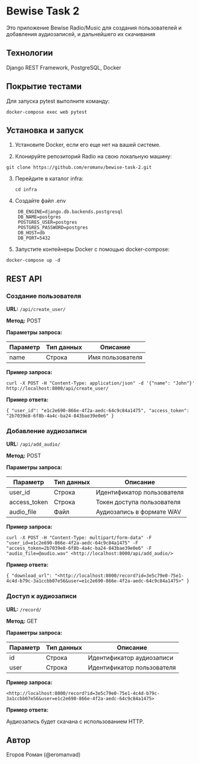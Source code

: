 # Bewise Task 2

Это приложение Bewise Radio/Music для создания пользователей и добавления аудиозаписей, и дальнейшего их скачивания

## Технологии

Django REST Framework, PostgreSQL, Docker

## Покрытие тестами

Для запуска pytest выполните команду:

`docker-compose exec web pytest`

## Установка и запуск

1. Установите Docker, если его еще нет на вашей системе.

2. Клонируйте репозиторий Radio на свою локальную машину:

  `git clone https://github.com/eromanv/bewise-task-2.git`

3. Перейдите в каталог infra:

    `cd infra`

4. Создайте файл .env

        DB_ENGINE=django.db.backends.postgresql
        DB_NAME=postgres
        POSTGRES_USER=postgres
        POSTGRES_PASSWORD=postgres
        DB_HOST=db
        DB_PORT=5432

5. Запустите контейнеры Docker с помощью docker-compose:

`docker-compose up -d`

## REST API

### Создание пользователя

**URL:** `/api/create_user/`

**Метод:** POST

**Параметры запроса:**

| Параметр | Тип данных | Описание     |
|----------|------------|--------------|
| name     | Строка     | Имя пользователя |

**Пример запроса:**

`curl -X POST -H "Content-Type: application/json" -d '{"name": "John"}' http://localhost:8000/api/create_user/`

**Пример ответа:**

`
{
  "user_id": "e1c2e690-866e-4f2a-aedc-64c9c84a1475",
  "access_token": "2b7039e8-6f8b-4a4c-ba24-843bae39e0e6"
}
`

### Добавление аудиозаписи

**URL:** `/api/add_audio/`

**Метод:** POST

**Параметры запроса:**

| Параметр   | Тип данных |  Описание                  |
|------------|------------|----------------------------|
| user_id    | Строка     | Идентификатор пользователя |
|access_token| Строка     | Токен доступа пользователя |
|audio_file  | Файл       | Аудиозапись в формате WAV  |

**Пример запроса:**

`curl -X POST -H "Content-Type: multipart/form-data" -F "user_id=e1c2e690-866e-4f2a-aedc-64c9c84a1475" -F "access_token=2b7039e8-6f8b-4a4c-ba24-843bae39e0e6" -F "audio_file=@audio.wav" <http://localhost:8000/api/add_audio/>`

**Пример ответа:**

`{
  "download_url": "<http://localhost:8000/record?id=3e5c79e0-75e1-4c4d-b79c-3a1ccbb07e56&user=e1c2e690-866e-4f2a-aedc-64c9c84a1475>"
}`

### Доступ к аудиозаписи

**URL:** `/record/`

**Метод:** GET

**Параметры запроса:**

| Параметр   | Тип данных |  Описание                  |
|------------|------------|----------------------------|
| id         | Строка     |  Идентификатор аудиозаписи |
|user        | Строка     | Идентификатор пользователя |

**Пример запроса:**

`<http://localhost:8000/record?id=3e5c79e0-75e1-4c4d-b79c-3a1ccbb07e56&user=e1c2e690-866e-4f2a-aedc-64c9c84a1475>`

**Пример ответа:**

Аудиозапись будет скачана с использованием HTTP.

## Автор

Егоров Роман (@eromanvad)